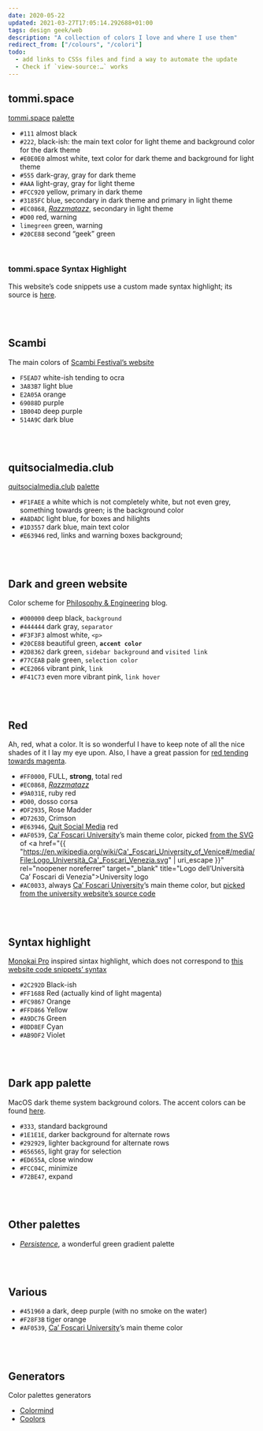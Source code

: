 ```yaml
---
date: 2020-05-22
updated: 2021-03-27T17:05:14.292688+01:00
tags: design geek/web
description: "A collection of colors I love and where I use them"
redirect_from: ["/colours", "/colori"]
todo:
  - add links to CSSs files and find a way to automate the update
  - Check if `view-source:…` works
---
```

## tommi.space

[tommi.space](https://tommi.space "Tommi Space") [palette](https://github.com/xplosionmind/tommi.space/blob/main/_sass/_root.scss "tommi.space main colors in a CSS file")

- `#111` almost black
- `#222`, black-ish: the main text color for light theme and background color for the dark theme
- `#E0E0E0` almost white, text color for dark theme and background for light theme
- `#555` dark-gray, gray for dark theme
- `#AAA` light-gray, gray for light theme
- `#FCC920` yellow, primary in dark theme
- `#3185FC` blue, secondary in dark theme and primary in light theme
- `#EC0868`, [<cite>Razzmatazz</cite>](https://en.wikipedia.org/wiki/Razzmatazz_(song) "Razzmatazz on Wikipedia"), secondary in light theme
- `#D00` red, warning
- `limegreen` green, warning
- `#20CE88` second “geek” green

<br>

### tommi.space Syntax Highlight

This website’s code snippets use a custom made syntax highlight; its source is [here](https://github.com/xplosionmind/tommi.space/blob/main/_sass/_highlight.scss "tommi.space’s highlight.scss").

<br>
<br>

## Scambi

The main colors of [Scambi Festival’s website](https://scambi.org "Scambi")

- `F5EAD7` white-ish tending to ocra
- `3A83B7` light blue
- `E2A05A` orange
- `69088D` purple
- `1B004D` deep purple
- `514A9C` dark blue

<br>
<br>

## quitsocialmedia.club

[quitsocialmedia.club](https://quitsocialmedia.club "Quit Social Media") [palette](https://github.com/xplosionmind/quitsocialmedia.club/blob/8763e5636a9716bd947527459e6731ccefa42afc/style.scss#L12 "quitsocialmedia.club’s CSS")

- `#F1FAEE` a white which is not completely white, but not even grey, something towards green; is the background color
- `#A8DADC` light blue, for boxes and hilights
- `#1D3557` dark blue, main text color
- `#E63946` red, links and warning boxes background;

<br>
<br>

## Dark and green website

Color scheme for [Philosophy & Engineering](/filosofia "Philosophy section of the blog") blog.

- `#000000` deep black, `background`
- `#444444` dark gray, `separator`
- `#F3F3F3` almost white, `<p>`
- `#20CE88` beautiful green, **`accent color`**
- `#2D8362` dark green, `sidebar background` and `visited link`
- `#77CEAB` pale green, `selection color`
- `#CE2066` vibrant pink, `link`
- `#F41C73` even more vibrant pink, `link hover`

<br>
<br>

## Red

Ah, red, what a color. It is so wonderful I have to keep note of all the nice shades of it I lay my eye upon. Also, I have a great passion for <u>red tending towards magenta</u>.

- `#FF0000`, FULL, **strong**, total red
- `#EC0868`, [*Razzmatazz*](https://en.wikipedia.org/wiki/Razzmatazz_(song) "Razzmatazz on Wikipedia")
- `#9A031E`, ruby red
- `#D00`, dosso corsa
- `#DF2935`, Rose Madder
- `#D7263D`, Crimson
- `#E63946`, [Quit Social Media](#quitsocialmediaclub) red
- `#AF0539`, [Ca’ Foscari University](https://unive.it "Ca’Foscari University")’s main theme color, picked <a href="view-source:https://upload.wikimedia.org/wikipedia/commons/b/bc/Logo_Universit%C3%A0_Ca'_Foscari_Venezia.svg#line11" rel="noopener noreferrer" target="_blank" title="The line of the source code of the SVG of the logo of Ca’Foscari containing the HEX code of the color">from the SVG </a>of <a href="{{ "https://en.wikipedia.org/wiki/Ca'_Foscari_University_of_Venice#/media/File:Logo_Università_Ca'_Foscari_Venezia.svg" | uri_escape }}" rel="noopener noreferrer" target="_blank" title="Logo dell’Università Ca’ Foscari di Venezia">University logo</a>
- `#AC0033`, always [Ca’ Foscari University](https://unive.it "Ca’Foscari University")’s main theme color, but <a href="view-source:https://www.unive.it/#line32" rel="noopener noreferrer" target="_blank" title="Link to Ca’Foscari website source code">picked from the university website’s source code</a>

<br>
<br>

## Syntax highlight

[Monokai Pro](https://monokai.pro "Monokai Pro") inspired sintax highlight, which does not correspond to [this website code snippets’ syntax](#tommispace-syntax-highlight)

- `#2C292D` Black-ish
- `#FF1688` Red (actually kind of light magenta)
- `#FC9867` Orange
- `#FFD866` Yellow
- `#A9DC76` Green
- `#8DD8EF` Cyan
- `#AB9DF2` Violet

<br>
<br>

## Dark app palette

MacOS dark theme system background colors. The accent colors can be found [here](https://developer.apple.com/design/human-interface-guidelines/macos/visual-design/color/).

- `#333`, standard background
- `#1E1E1E`, darker background for alternate rows
- `#292929`, lighter background for alternate rows
- `#656565`, light gray for selection
- `#ED655A`, close window
- `#FCC04C`, minimize
- `#72BE47`, expand

<br>
<br>

## Other palettes

- [<cite>Persistence</cite>](https://www.color-hex.com/color-palette/89620 "Persistence color palette"), a wonderful green gradient palette

<br>
<br>

## Various

- `#451960` a dark, deep purple (with no smoke on the water)
- `#F28F3B` tiger orange
- `#AF0539`, [Ca’ Foscari University](https://unive.it "Ca’Foscari University")’s main theme color

<br>
<br>

## Generators

Color palettes generators

- [Colormind](http://colormind.io/ "Colormind")
- [Coolors](https://coolors.co/ "Coolors")